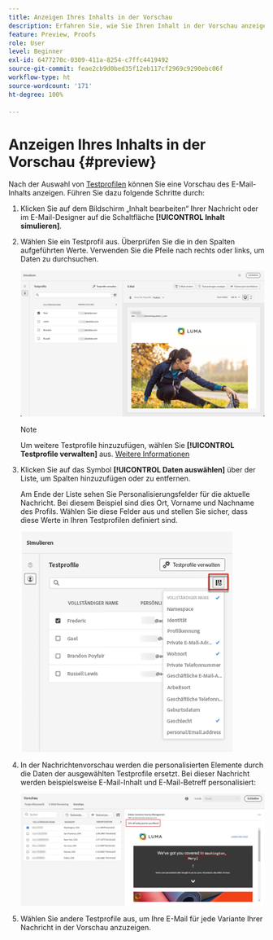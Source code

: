 ```yaml
---
title: Anzeigen Ihres Inhalts in der Vorschau
description: Erfahren Sie, wie Sie Ihren Inhalt in der Vorschau anzeigen können.
feature: Preview, Proofs
role: User
level: Beginner
exl-id: 6477270c-0309-411a-8254-c7ffc4419492
source-git-commit: feae2cb9d0bed35f12eb117cf2969c9290ebc06f
workflow-type: ht
source-wordcount: '171'
ht-degree: 100%

---
```


# Anzeigen Ihres Inhalts in der Vorschau {#preview}

Nach der Auswahl von [Testprofilen](test-profiles.md) können Sie eine Vorschau des E-Mail-Inhalts anzeigen. Führen Sie dazu folgende Schritte durch:

1. Klicken Sie auf dem Bildschirm „Inhalt bearbeiten“ Ihrer Nachricht oder im E-Mail-Designer auf die Schaltfläche **[!UICONTROL Inhalt simulieren]**.

1. Wählen Sie ein Testprofil aus. Überprüfen Sie die in den Spalten aufgeführten Werte. Verwenden Sie die Pfeile nach rechts oder links, um Daten zu durchsuchen.

   ![](../email/assets/preview-select-profile.png)

   >[!NOTE]
   >
   >Um weitere Testprofile hinzuzufügen, wählen Sie **[!UICONTROL Testprofile verwalten]** aus. [Weitere Informationen](test-profiles.md)

1. Klicken Sie auf das Symbol **[!UICONTROL Daten auswählen]** über der Liste, um Spalten hinzuzufügen oder zu entfernen.

   Am Ende der Liste sehen Sie Personalisierungsfelder für die aktuelle Nachricht. Bei diesem Beispiel sind dies Ort, Vorname und Nachname des Profils. Wählen Sie diese Felder aus und stellen Sie sicher, dass diese Werte in Ihren Testprofilen definiert sind.

   ![](../email/assets/preview-select-data.png)

1. In der Nachrichtenvorschau werden die personalisierten Elemente durch die Daten der ausgewählten Testprofile ersetzt. Bei dieser Nachricht werden beispielsweise E-Mail-Inhalt und E-Mail-Betreff personalisiert:

   ![](../email/assets/preview-test-profile.png)

1. Wählen Sie andere Testprofile aus, um Ihre E-Mail für jede Variante Ihrer Nachricht in der Vorschau anzuzeigen.
